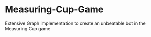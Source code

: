 # Measuring-Cup-Game
Extensive Graph implementation to create an unbeatable bot in the Measuring Cup game 
